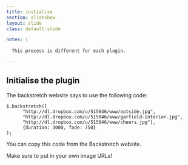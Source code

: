 ```yaml
---
title: initialise
section: slideshow
layout: slide
class: default-slide

notes: |
  
  This process is different for each plugin.

---
```


## Initialise the plugin

The backstretch website says to use the following code:

    $.backstretch([
          "http://dl.dropbox.com/u/515046/www/outside.jpg",
          "http://dl.dropbox.com/u/515046/www/garfield-interior.jpg",
          "http://dl.dropbox.com/u/515046/www/cheers.jpg"],
          {duration: 3000, fade: 750}
    );

You can copy this code from the Backstretch website.

Make sure to put in your own image URLs!
